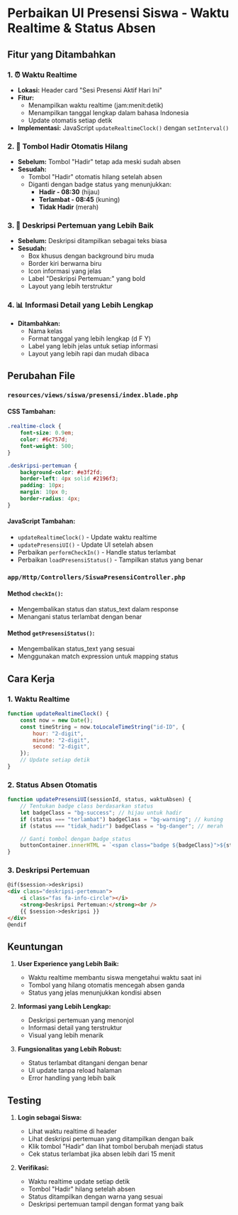 # Perbaikan UI Presensi Siswa - Waktu Realtime & Status Absen

## Fitur yang Ditambahkan

### 1. ⏰ **Waktu Realtime**

-   **Lokasi:** Header card "Sesi Presensi Aktif Hari Ini"
-   **Fitur:**
    -   Menampilkan waktu realtime (jam:menit:detik)
    -   Menampilkan tanggal lengkap dalam bahasa Indonesia
    -   Update otomatis setiap detik
-   **Implementasi:** JavaScript `updateRealtimeClock()` dengan `setInterval()`

### 2. 🔄 **Tombol Hadir Otomatis Hilang**

-   **Sebelum:** Tombol "Hadir" tetap ada meski sudah absen
-   **Sesudah:**
    -   Tombol "Hadir" otomatis hilang setelah absen
    -   Diganti dengan badge status yang menunjukkan:
        -   **Hadir - 08:30** (hijau)
        -   **Terlambat - 08:45** (kuning)
        -   **Tidak Hadir** (merah)

### 3. 📝 **Deskripsi Pertemuan yang Lebih Baik**

-   **Sebelum:** Deskripsi ditampilkan sebagai teks biasa
-   **Sesudah:**
    -   Box khusus dengan background biru muda
    -   Border kiri berwarna biru
    -   Icon informasi yang jelas
    -   Label "Deskripsi Pertemuan:" yang bold
    -   Layout yang lebih terstruktur

### 4. 📊 **Informasi Detail yang Lebih Lengkap**

-   **Ditambahkan:**
    -   Nama kelas
    -   Format tanggal yang lebih lengkap (d F Y)
    -   Label yang lebih jelas untuk setiap informasi
    -   Layout yang lebih rapi dan mudah dibaca

## Perubahan File

### `resources/views/siswa/presensi/index.blade.php`

#### CSS Tambahan:

```css
.realtime-clock {
    font-size: 0.9em;
    color: #6c757d;
    font-weight: 500;
}

.deskripsi-pertemuan {
    background-color: #e3f2fd;
    border-left: 4px solid #2196f3;
    padding: 10px;
    margin: 10px 0;
    border-radius: 4px;
}
```

#### JavaScript Tambahan:

-   `updateRealtimeClock()` - Update waktu realtime
-   `updatePresensiUI()` - Update UI setelah absen
-   Perbaikan `performCheckIn()` - Handle status terlambat
-   Perbaikan `loadPresensiStatus()` - Tampilkan status yang benar

### `app/Http/Controllers/SiswaPresensiController.php`

#### Method `checkIn()`:

-   Mengembalikan status dan status_text dalam response
-   Menangani status terlambat dengan benar

#### Method `getPresensiStatus()`:

-   Mengembalikan status_text yang sesuai
-   Menggunakan match expression untuk mapping status

## Cara Kerja

### 1. **Waktu Realtime**

```javascript
function updateRealtimeClock() {
    const now = new Date();
    const timeString = now.toLocaleTimeString("id-ID", {
        hour: "2-digit",
        minute: "2-digit",
        second: "2-digit",
    });
    // Update setiap detik
}
```

### 2. **Status Absen Otomatis**

```javascript
function updatePresensiUI(sessionId, status, waktuAbsen) {
    // Tentukan badge class berdasarkan status
    let badgeClass = "bg-success"; // hijau untuk hadir
    if (status === "terlambat") badgeClass = "bg-warning"; // kuning
    if (status === "tidak_hadir") badgeClass = "bg-danger"; // merah

    // Ganti tombol dengan badge status
    buttonContainer.innerHTML = `<span class="badge ${badgeClass}">${statusText} - ${waktuFormatted}</span>`;
}
```

### 3. **Deskripsi Pertemuan**

```html
@if($session->deskripsi)
<div class="deskripsi-pertemuan">
    <i class="fas fa-info-circle"></i>
    <strong>Deskripsi Pertemuan:</strong><br />
    {{ $session->deskripsi }}
</div>
@endif
```

## Keuntungan

1. **User Experience yang Lebih Baik:**

    - Waktu realtime membantu siswa mengetahui waktu saat ini
    - Tombol yang hilang otomatis mencegah absen ganda
    - Status yang jelas menunjukkan kondisi absen

2. **Informasi yang Lebih Lengkap:**

    - Deskripsi pertemuan yang menonjol
    - Informasi detail yang terstruktur
    - Visual yang lebih menarik

3. **Fungsionalitas yang Lebih Robust:**
    - Status terlambat ditangani dengan benar
    - UI update tanpa reload halaman
    - Error handling yang lebih baik

## Testing

1. **Login sebagai Siswa:**

    - Lihat waktu realtime di header
    - Lihat deskripsi pertemuan yang ditampilkan dengan baik
    - Klik tombol "Hadir" dan lihat tombol berubah menjadi status
    - Cek status terlambat jika absen lebih dari 15 menit

2. **Verifikasi:**
    - Waktu realtime update setiap detik
    - Tombol "Hadir" hilang setelah absen
    - Status ditampilkan dengan warna yang sesuai
    - Deskripsi pertemuan tampil dengan format yang baik
